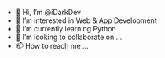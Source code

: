 - 👋 Hi, I’m @iDarkDev
- 👀 I’m interested in Web & App Development
- 🌱 I’m currently learning Python
- 💞️ I’m looking to collaborate on ...
- 📫 How to reach me ...

<!---
iDarkDev/iDarkDev is a ✨ special ✨ repository because its `README.md` (this file) appears on your GitHub profile.
You can click the Preview link to take a look at your changes.
--->
